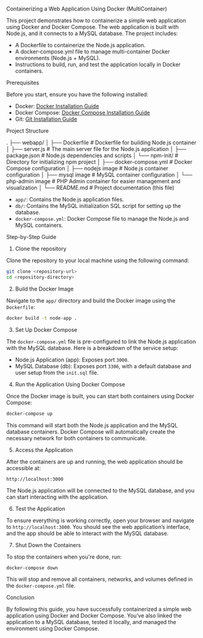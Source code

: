 Containerizing a Web Application Using Docker (MultiContainer)

This project demonstrates how to containerize a simple web application using Docker and Docker Compose. The web application is built with Node.js, and it connects to a MySQL database. The project includes:

- A Dockerfile to containerize the Node.js application.
- A docker-compose.yml file to manage multi-container Docker environments (Node.js + MySQL).
- Instructions to build, run, and test the application locally in Docker containers.

 Prerequisites

Before you start, ensure you have the following installed:

- Docker: [Docker Installation Guide](https://docs.docker.com/get-docker/) 
- Docker Compose: [Docker Compose Installation Guide](https://selftuts.in/install-docker-compose-on-linux/)
- Git: [Git Installation Guide](https://git-scm.com/book/en/v2/Getting-Started-Installing-Git)

 Project Structure

.
├── webapp/
│   ├── Dockerfile            # Dockerfile for building Node.js container
│   ├── server.js             # The main server file for the Node.js application
│   ├── package.json          # Node.js dependencies and scripts
│   └── npm-init/             # Directory for initializing npm project
│
├── docker-compose.yml        # Docker Compose configuration
│   ├── nodejs image          # Node.js container configuration
│   ├── mysql image           # MySQL container configuration
│   └── php-admin image       # PHP Admin container for easier management and visualization
│
└── README.md                 # Project documentation (this file)



- `app/`: Contains the Node.js application files.
- `db/`: Contains the MySQL initialization SQL script for setting up the database.
- `docker-compose.yml`: Docker Compose file to manage the Node.js and MySQL containers.

Step-by-Step Guide

1. Clone the repository

Clone the repository to your local machine using the following command:

```bash
git clone <repository-url>
cd <repository-directory>
```

2. Build the Docker Image

Navigate to the `app/` directory and build the Docker image using the `Dockerfile`:

```bash
docker build -t node-app .
```

3. Set Up Docker Compose

The `docker-compose.yml` file is pre-configured to link the Node.js application with the MySQL database. Here is a breakdown of the service setup:

- Node.js Application (app): Exposes port `3000`.
- MySQL Database (db): Exposes port `3306`, with a default database and user setup from the `init.sql` file.

4. Run the Application Using Docker Compose

Once the Docker image is built, you can start both containers using Docker Compose:

```bash
docker-compose up
```

This command will start both the Node.js application and the MySQL database containers. Docker Compose will automatically create the necessary network for both containers to communicate.

5. Access the Application

After the containers are up and running, the web application should be accessible at:

```
http://localhost:3000
```

The Node.js application will be connected to the MySQL database, and you can start interacting with the application.

6. Test the Application

To ensure everything is working correctly, open your browser and navigate to `http://localhost:3000`. You should see the web application’s interface, and the app should be able to interact with the MySQL database.

7. Shut Down the Containers

To stop the containers when you're done, run:

```bash
docker-compose down
```

This will stop and remove all containers, networks, and volumes defined in the `docker-compose.yml` file.

Conclusion

By following this guide, you have successfully containerized a simple web application using Docker and Docker Compose. You’ve also linked the application to a MySQL database, tested it locally, and managed the environment using Docker Compose.
